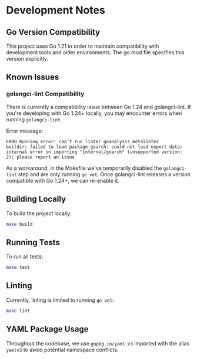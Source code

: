 # Development Notes

## Go Version Compatibility

This project uses Go 1.21 in order to maintain compatibility with development tools and older environments. The go.mod file specifies this version explicitly.

## Known Issues

### golangci-lint Compatibility

There is currently a compatibility issue between Go 1.24 and golangci-lint. If you're developing with Go 1.24+ locally, you may encounter errors when running `golangci-lint`.

Error message:
```
ERRO Running error: can't run linter goanalysis_metalinter
buildir: failed to load package goarch: could not load export data: internal error in importing "internal/goarch" (unsupported version: 2); please report an issue
```

As a workaround, in the Makefile we've temporarily disabled the `golangci-lint` step and are only running `go vet`. Once golangci-lint releases a version compatible with Go 1.24+, we can re-enable it.

## Building Locally

To build the project locally:

```bash
make build
```

## Running Tests

To run all tests:

```bash
make test
```

## Linting

Currently, linting is limited to running `go vet`:

```bash
make lint
```

## YAML Package Usage

Throughout the codebase, we use `gopkg.in/yaml.v3` imported with the alias `yamlv3` to avoid potential namespace conflicts. 
